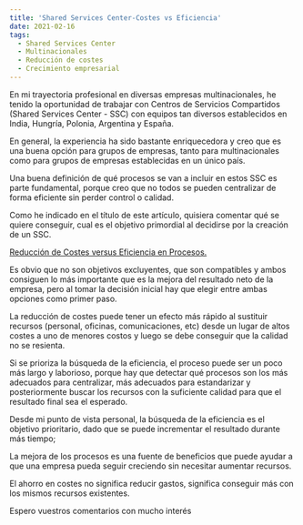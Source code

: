 ```yaml
---
title: 'Shared Services Center-Costes vs Eficiencia'
date: 2021-02-16
tags:
  - Shared Services Center
  - Multinacionales
  - Reducción de costes
  - Crecimiento empresarial
---
```


En mi trayectoria profesional en diversas empresas multinacionales, he tenido la oportunidad de trabajar con Centros de Servicios Compartidos (Shared Services Center - SSC) con equipos tan diversos establecidos en India, Hungría, Polonia, Argentina y España.

En general, la experiencia ha sido bastante enriquecedora y creo que es una buena opción para grupos de empresas, tanto para multinacionales como para grupos de empresas establecidas en un único país.

Una buena definición de qué procesos se van a incluir en estos SSC es parte fundamental, porque creo que no todos se pueden centralizar de forma eficiente sin perder control o calidad.

Como he indicado en el título de este artículo, quisiera comentar qué se quiere conseguir, cual es el objetivo primordial al decidirse por la creación de un SSC.

<u>Reducción de Costes versus Eficiencia en Procesos.</u>

Es obvio que no son objetivos excluyentes, que son compatibles y ambos consiguen lo más importante que es la mejora del resultado neto de la empresa, pero al tomar la decisión inicial hay que elegir entre ambas opciones como primer paso.

La reducción de costes puede tener un efecto más rápido al sustituir recursos (personal, oficinas, comunicaciones, etc) desde un lugar de altos costes a uno de menores costos y luego se debe conseguir que la calidad no se resienta.

Si se prioriza la búsqueda de la eficiencia, el proceso puede ser un poco más largo y laborioso, porque hay que detectar qué procesos son los más adecuados para centralizar, más adecuados para estandarizar y posteriormente buscar los recursos con la suficiente calidad para que el resultado final sea el esperado.

Desde mi punto de vista personal, la búsqueda de la eficiencia es el objetivo prioritario, dado que se puede incrementar el resultado durante más tiempo;

La mejora de los procesos es una fuente de beneficios que puede ayudar a que una empresa pueda seguir creciendo sin necesitar aumentar recursos.

El ahorro en costes no significa reducir gastos, significa conseguir más con los mismos recursos existentes.

Espero vuestros comentarios con mucho interés
